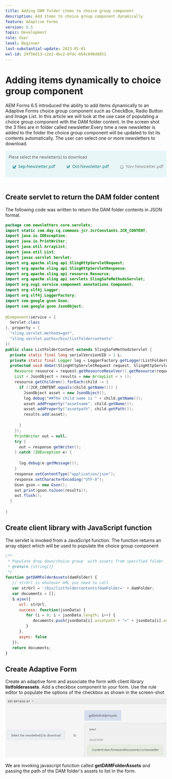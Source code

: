 ```yaml
---
title: Adding DAM folder items to choice group component
description: Add items to choice group component dynamically
feature: Adaptive Forms
version: 6.5
topic: Development
role: User
level: Beginner
last-substantial-update: 2023-01-01
exl-id: 29f56d13-c2e2-4bc2-bfdc-664c848dd851
---
```

# Adding items dynamically to choice group component

 AEM Forms 6.5 introduced the ability to add items dynamically to an Adaptive Forms choice group component such as CheckBox, Radio Button and Image List. In this article we will look at the use case of populating a choice group component with the DAM folder content. In the screen shot the 3 files are in folder called newsletter.Every time a new newsletter is added to the folder the choice group component will be updated to list its contents automatically. The user can select one or more newsletters to download.

 ![Rule Editor](assets/newsletters-download.png)

## Create servlet to return the DAM folder content

The following code was written to return the DAM folder contents in JSON format.

```java
package com.newsletters.core.servlets;
import static com.day.cq.commons.jcr.JcrConstants.JCR_CONTENT;
import java.io.IOException;
import java.io.PrintWriter;
import java.util.ArrayList;
import java.util.List;
import javax.servlet.Servlet;
import org.apache.sling.api.SlingHttpServletRequest;
import org.apache.sling.api.SlingHttpServletResponse;
import org.apache.sling.api.resource.Resource;
import org.apache.sling.api.servlets.SlingSafeMethodsServlet;
import org.osgi.service.component.annotations.Component;
import org.slf4j.Logger;
import org.slf4j.LoggerFactory;
import com.google.gson.Gson;
import com.google.gson.JsonObject;

@Component(service = {
  Servlet.class
}, property = {
  "sling.servlet.methods=get",
  "sling.servlet.paths=/bin/listfoldercontents"
})
public class ListFolderContent extends SlingSafeMethodsServlet {
  private static final long serialVersionUID = 1 L;
  private static final Logger log = LoggerFactory.getLogger(ListFolderContent.class);
  protected void doGet(SlingHttpServletRequest request, SlingHttpServletResponse response) {
    Resource resource = request.getResourceResolver().getResource(request.getParameter("damFolder"));
    List < JsonObject > results = new ArrayList < > ();
    resource.getChildren().forEach(child -> {
      if (!JCR_CONTENT.equals(child.getName())) {
        JsonObject asset = new JsonObject();
        log.debug("##The child name is " + child.getName());
        asset.addProperty("assetname", child.getName());
        asset.addProperty("assetpath", child.getPath());
        results.add(asset);

      }
    });
    PrintWriter out = null;
    try {
      out = response.getWriter();
    } catch (IOException e) {

      log.debug(e.getMessage());
    }
    response.setContentType("application/json");
    response.setCharacterEncoding("UTF-8");
    Gson gson = new Gson();
    out.print(gson.toJson(results));
    out.flush();
  }

}
```

## Create client library with JavaScript function

The servlet is invoked from a JavaScript function. The function returns an array object which will be used to populate the choice group component

``` javascript
/**
 * Populate drop down/choice group  with assets from specified folder
 * @return {string[]} 
 */
function getDAMFolderAssets(damFolder) {
   // strUrl is whatever URL you need to call
   var strUrl = '/bin/listfoldercontents?damFolder=' + damFolder;
   var documents = [];
   $.ajax({
      url: strUrl,
      success: function(jsonData) {
         for (i = 0; i < jsonData.length; i++) {
            documents.push(jsonData[i].assetpath + "=" + jsonData[i].assetname);
         }
      },
      async: false
   });
   return documents;
}
```

## Create Adaptive Form

Create an adaptive form and associate the form with client library **listfolderassets**. Add a checkbox component to your form. Use the rule editor to populate the options of the checkbox as shown in the screen-shot
![set-options](assets/set-options-newsletter.png) 

We are invoking javascript function called **getDAMFolderAssets** and passing the path of the DAM folder's assets to list in the form.
